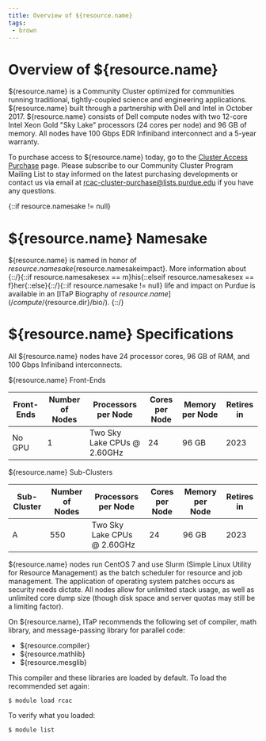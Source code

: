 ```yaml
---
title: Overview of ${resource.name}
tags:
 - brown
---
```

# Overview of ${resource.name}

${resource.name} is a Community Cluster optimized for communities running traditional, tightly-coupled science and engineering applications. ${resource.name} built through a partnership with Dell and Intel in October 2017. ${resource.name} consists of Dell compute nodes with two 12-core Intel Xeon Gold "Sky Lake" processors (24 cores per node) and 96 GB of memory. All nodes have 100 Gbps EDR Infiniband interconnect and a 5-year warranty.

To purchase access to ${resource.name} today, go to the [Cluster Access Purchase](https://www.rcac.purdue.edu/purchase/) page. Please subscribe to our Community Cluster Program Mailing List to stay informed on the latest purchasing developments or contact us via email at <rcac-cluster-purchase@lists.purdue.edu> if you have any questions.

{::if resource.namesake != null}
# ${resource.name} Namesake

${resource.name} is named in honor of ${resource.namesake}${resource.namesakeimpact}. More information about {::/}{::if resource.namesakesex == m}his{::elseif resource.namesakesex == f}her{::else}{::/}{::if resource.namesake != null} life and impact on Purdue is available in an [ITaP Biography of ${resource.name}](/compute/${resource.dir}/bio/).
{::/}

# ${resource.name} Specifications

All ${resource.name} nodes have 24 processor cores, 96 GB of RAM, and 100 Gbps Infiniband interconnects.

${resource.name} Front-Ends

| Front-Ends | Number of Nodes | Processors per Node          | Cores per Node | Memory per Node | Retires in |
| ---------- | --------------- | ---------------------------- | -------------- | --------------- | ---------- |
| No GPU     | 1               | Two Sky Lake CPUs @ 2.60GHz  | 24             | 96 GB           | 2023       |

${resource.name} Sub-Clusters

| Sub-Cluster | Number of Nodes | Processors per Node         | Cores per Node | Memory per Node | Retires in |
| ----------- | --------------- | --------------------------- | -------------- | --------------- | ---------- |
| A           | 550             | Two Sky Lake CPUs @ 2.60GHz | 24             | 96 GB           | 2023       | 

${resource.name} nodes run CentOS 7 and use Slurm (Simple Linux Utility for Resource Management) as the batch scheduler for resource and job management.  The application of operating system patches occurs as security needs dictate.  All nodes allow for unlimited stack usage, as well as unlimited core dump size (though disk space and server quotas may still be a limiting factor).

On ${resource.name}, ITaP recommends the following set of compiler, math library, and message-passing library for parallel code:

* ${resource.compiler}
* ${resource.mathlib}
* ${resource.mesglib}

This compiler and these libraries are loaded by default. To load the recommended set again:

    $ module load rcac

To verify what you loaded:

    $ module list

